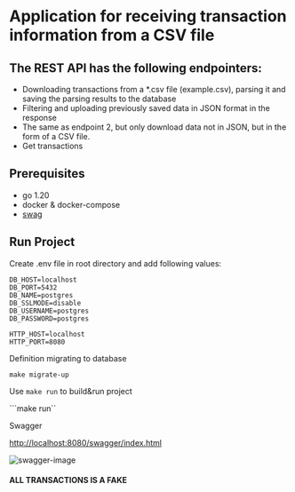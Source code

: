 # Application for receiving transaction information from a CSV file

## The REST API has the following endpointers:
- Downloading transactions from a *.csv file (example.csv), parsing it and saving the parsing results to the database
- Filtering and uploading previously saved data in JSON format in the response
- The same as endpoint 2, but only download data not in JSON, but in the form of a CSV file.
- Get transactions

## Prerequisites
- go 1.20
- docker & docker-compose
- <a href="https://github.com/swaggo/gin-swagger">swag</a> 

## Run Project
Create .env file in root directory and add following values:
```
DB_HOST=localhost
DB_PORT=5432
DB_NAME=postgres
DB_SSLMODE=disable
DB_USERNAME=postgres
DB_PASSWORD=postgres

HTTP_HOST=localhost
HTTP_PORT=8080
```
Definition migrating to database

```make migrate-up```

Use `make run` to build&run project

```make run``

Swagger

<a href="http://localhost:8080/swagger/index.html">http://localhost:8080/swagger/index.html</a>

![swagger-image](../main/assets/swagger-image.png)

#### ALL TRANSACTIONS IS A FAKE